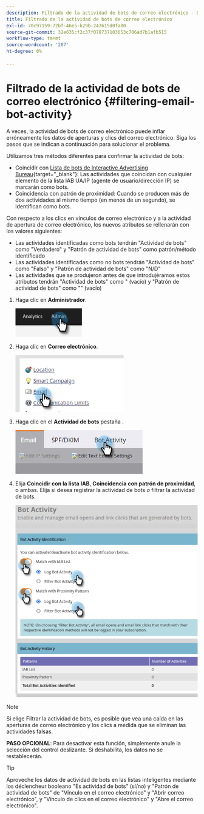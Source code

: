```yaml
---
description: Filtrado de la actividad de bots de correo electrónico - Documentos de Marketo - Documentación del producto
title: Filtrado de la actividad de bots de correo electrónico
exl-id: 70c97159-72bf-46e5-b29b-247615d0fa80
source-git-commit: 32e635cf2c37f078737103653c706ad7b1afb515
workflow-type: tm+mt
source-wordcount: '287'
ht-degree: 0%

---
```


# Filtrado de la actividad de bots de correo electrónico {#filtering-email-bot-activity}

A veces, la actividad de bots de correo electrónico puede inflar erróneamente los datos de aperturas y clics del correo electrónico. Siga los pasos que se indican a continuación para solucionar el problema.

Utilizamos tres métodos diferentes para confirmar la actividad de bots:

* Coincidir con [Lista de bots de Interactive Advertising Bureau](https://www.iab.com/guidelines/iab-abc-international-spiders-bots-list/){target=&quot;_blank&quot;}: Las actividades que coincidan con cualquier elemento de la lista IAB UA/IP (agente de usuario/dirección IP) se marcarán como bots.
* Coincidencia con patrón de proximidad: Cuando se producen más de dos actividades al mismo tiempo (en menos de un segundo), se identifican como bots.

Con respecto a los clics en vínculos de correo electrónico y a la actividad de apertura de correo electrónico, los nuevos atributos se rellenarán con los valores siguientes:

* Las actividades identificadas como bots tendrán &quot;Actividad de bots&quot; como &quot;Verdadero&quot; y &quot;Patrón de actividad de bots&quot; como patrón/método identificado
* Las actividades identificadas como no bots tendrán &quot;Actividad de bots&quot; como &quot;Falso&quot; y &quot;Patrón de actividad de bots&quot; como &quot;N/D&quot;
* Las actividades que se produjeron antes de que introdujéramos estos atributos tendrán &quot;Actividad de bots&quot; como &quot; (vacío) y &quot;Patrón de actividad de bots&quot; como &quot;&quot; (vacío)

1. Haga clic en **Administrador**.

   ![](assets/filtering-email-bot-activity-1.png)

1. Haga clic en **Correo electrónico**.

   ![](assets/filtering-email-bot-activity-2.png)

1. Haga clic en el **Actividad de bots** pestaña .

   ![](assets/filtering-email-bot-activity-3.png)

1. Elija **Coincidir con la lista IAB**, **Coincidencia con patrón de proximidad**, o ambas. Elija si desea registrar la actividad de bots _o_ filtrar la actividad de bots.

   ![](assets/filtering-email-bot-activity-4.png)

>[!NOTE]
>
>Si elige Filtrar la actividad de bots, es posible que vea una caída en las aperturas de correo electrónico y los clics a medida que se eliminan las actividades falsas.

**PASO OPCIONAL**: Para desactivar esta función, simplemente anule la selección del control deslizante. Si deshabilita, los datos no se restablecerán.

>[!TIP]
>
>Aproveche los datos de actividad de bots en las listas inteligentes mediante los déclencheur booleano &quot;Es actividad de bots&quot; (sí/no) y &quot;Patrón de actividad de bots&quot; de &quot;Vínculo en el correo electrónico&quot; y &quot;Abrir correo electrónico&quot;, y &quot;Vínculo de clics en el correo electrónico&quot; y &quot;Abre el correo electrónico&quot;.
